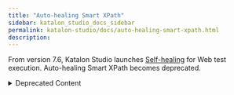 ```yaml
---
title: "Auto-healing Smart XPath" 
sidebar: katalon_studio_docs_sidebar
permalink: katalon-studio/docs/auto-healing-smart-xpath.html
description:
---
```


From version 7.6, Katalon Studio launches [Self-healing](https://docs.katalon.com/katalon-studio/docs/self-healing.html) for Web test execution. Auto-healing Smart XPath becomes deprecated.

<details><summary>Deprecated Content</summary>

### Installing the plugin

> [Install the plugin here](https://store.katalon.com/product/5/Auto-healing-Smart-XPath)

After successfully installing th plugin, go to Katalon Studio and [Reload plugins](https://docs.katalon.com/katalon-store/docs/user/access-store-in-KS.html#reload-plugins).

### Prepare the XPath configuration
To start using this plugin, please first make sure that Smart XPath is enabled.

![](https://github.com/katalon-studio/docs-images/raw/master/katalon-studio/docs/auto-healing-smart-xpath/xpath_03.png)  
      
Go to **Project Settings** > **Test Design** > **Web Locators** > choose the **XPath** option.
![](https://github.com/katalon-studio/docs-images/raw/master/katalon-studio/docs/auto-healing-smart-xpath/xpath_01.png)  

The list contains XPath generator providers which generate the corresponding XPath values for Katalon Studio test objects. Most XPath generator providers are inherited from Selenium except for Neighbor XPath, a unique XPath generator researched and developed by Katalon team.

Drag and drop to change Xpath priority.

### Create test objects by Recording/Spying

Once test objects in test cases are created by Recording or Spying feature in Katalon Studio, a set of XPath values will be generated respectively to the XPath generator provider list. The first values in the lists are the default XPath values of the test objects.

![](https://github.com/katalon-studio/docs-images/raw/master/katalon-studio/docs/auto-healing-smart-xpath/xpath-update-1.png)  

### Execute test cases with Auto Healing, supported by Smart XPath

During execution, if a test object is failed to detect by its default XPath value, the other XPath options in the list will be automatically applied; and the first successful value will be used. The execution will continue as if no failed detection has happened. This will help significantly save time updating test cases, especially when the test cases are executed in batch overnight.

![](https://github.com/katalon-studio/docs-images/raw/master/katalon-studio/docs/auto-healing-smart-xpath/xpath-update-2.png)

![](https://github.com/katalon-studio/docs-images/raw/master/katalon-studio/docs/auto-healing-smart-xpath/xpath-update-3.png) 

### Update to the new stable XPath values

After execution, the proposed XPath values can be updated to the test objects via the **Smart Xpath** -> **Xpath Auto-healing logs**.

![](https://github.com/katalon-studio/docs-images/raw/master/katalon-studio/docs/auto-healing-smart-xpath/xpath-update-4.png)

Check the **Approve** button and click OK to update the value (or click on **Approve all** if you want to update all the values). Close the object and refresh the Object Repository to see XPath values updated after approval

![](https://github.com/katalon-studio/docs-images/raw/master/katalon-studio/docs/auto-healing-smart-xpath/xpath-update-5.png)

</details>
